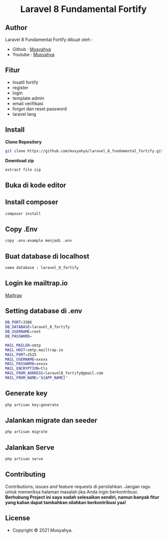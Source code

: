 <h1 align="center">Laravel 8 Fundamental Fortify</h1>

## Author

Laravel 8 Fundamental Fortify dibuat oleh :

- Github : <a href="https://github.com/musyahya"> Musyahya </a>
- Youtube : <a href="https://www.youtube.com/channel/UC1iCvpMssrHnUsWKEe2cOag"> Musyahya </a>

## Fitur 

- Insatll fortify
- register
- login
- template admin
- email verifikasi
- forgot dan reset password
- laravel lang

## Install

**Clone Repository**

```bash
git clone https://github.com/musyahya/laravel_8_fundamental_fortify.git
```

**Download zip**

```bash
extract file zip
```

## Buka di kode editor


## Install composer

```bash
composer install
```

## Copy .Env

```bash
copy .env.example menjadi .env
```

## Buat database di localhost 

```bash
nama database : laravel_8_fortify
```

## Login ke mailtrap.io

<a href="https://mailtrap.io/"> Mailtrap</a>

## Setting database di .env

```bash
DB_PORT=3306
DB_DATABASE=laravel_8_fortify
DB_USERNAME=root
DB_PASSWORD=

MAIL_MAILER=smtp
MAIL_HOST=smtp.mailtrap.io
MAIL_PORT=2525
MAIL_USERNAME=xxxxx
MAIL_PASSWORD=xxxxx
MAIL_ENCRYPTION=tls
MAIL_FROM_ADDRESS=laravel8_fortify@gmail.com
MAIL_FROM_NAME="${APP_NAME}"
```

## Generate key

```bash
php artisan key:generate
```

## Jalankan migrate dan seeder

```bash
php artisan migrate
```

## Jalankan Serve

```bash
php artisan serve
```

## Contributing

Contributions, issues and feature requests di persilahkan.
Jangan ragu untuk memeriksa halaman masalah jika Anda ingin berkontribusi. **Berhubung Project ini saya sudah selesaikan sendiri, namun banyak fitur yang kalian dapat tambahkan silahkan berkontribusi yaa!**

## License

- Copyright © 2021 Musyahya.
